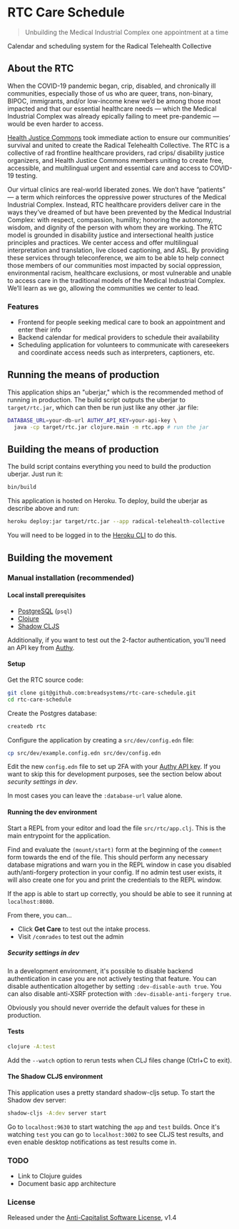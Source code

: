 # RTC Care Schedule

> Unbuilding the Medical Industrial Complex one appointment at a time

Calendar and scheduling system for the Radical Telehealth Collective

## About the RTC

When the COVID-19 pandemic began, crip, disabled, and chronically ill communities, especially those of us who are queer, trans, non-binary, BIPOC, immigrants, and/or low-income knew we’d be among those most impacted and that our essential healthcare needs — which the Medical Industrial Complex was already epically failing to meet pre-pandemic — would be even harder to access.

[Health Justice Commons](https://www.healthjusticecommons.org/) took immediate action to ensure our communities’ survival and united to create the Radical Telehealth Collective. The RTC is a collective of rad frontline healthcare providers, rad crips/ disability justice organizers, and Health Justice Commons members uniting to create free, accessible, and multilingual urgent and essential care and access to COVID-19 testing. 

Our virtual clinics are real-world liberated zones. We don’t have “patients” — a term which reinforces the oppressive power structures of the Medical Industrial Complex. Instead, RTC healthcare providers deliver care in the ways they’ve dreamed of but have been prevented by the Medical Industrial Complex: with respect, compassion, humility; honoring the autonomy, wisdom, and dignity of the person with whom they are working. The RTC model is grounded in disability justice and intersectional health justice principles and practices. We center access and offer multilingual interpretation and translation, live closed captioning, and ASL. By providing these services through teleconference, we aim to be able to help connect those members of our communities most impacted by social oppression, environmental racism, healthcare exclusions, or most vulnerable and unable to access care in the traditional models of the Medical Industrial Complex. We’ll learn as we go, allowing the communities we center to lead.


### Features

* Frontend for people seeking medical care to book an appointment and enter their info
* Backend calendar for medical providers to schedule their availability
* Scheduling application for volunteers to communicate with careseekers and coordinate access needs such as interpreters, captioners, etc.

## Running the means of production

This application ships an "uberjar," which is the recommended method of running in production. The build script outputs the uberjar to `target/rtc.jar`, which can then be run just like any other .jar file:

```sh
DATABASE_URL=your-db-url AUTHY_API_KEY=your-api-key \
  java -cp target/rtc.jar clojure.main -m rtc.app # run the jar
```

## Building the means of production

The build script contains everything you need to build the production uberjar. Just run it:

```sh
bin/build
```

This application is hosted on Heroku. To deploy, build the uberjar as describe above and run:

```sh
heroku deploy:jar target/rtc.jar --app radical-telehealth-collective
```

You will need to be logged in to the [Heroku CLI](https://devcenter.heroku.com/articles/heroku-cli) to do this.

## Building the movement

### Manual installation (recommended)

#### Local install prerequisites

* [PostgreSQL](https://www.postgresql.org/docs/9.4/tutorial-install.html) (`psql`)
* [Clojure](https://clojure.org/guides/getting_started)
* [Shadow CLJS](https://shadow-cljs.github.io/docs/UsersGuide.html#_standalone_via_code_npm_code)

Additionally, if you want to test out the 2-factor authentication, you'll need an API key from [Authy](https://www.twilio.com/docs/authy/api).

#### Setup

Get the RTC source code:

```sh
git clone git@github.com:breadsystems/rtc-care-schedule.git
cd rtc-care-schedule
```

Create the Postgres database:

```sh
createdb rtc
```

Configure the application by creating a `src/dev/config.edn` file:

```sh
cp src/dev/example.config.edn src/dev/config.edn
```

Edit the new `config.edn` file to set up 2FA with your [Authy API key](https://www.twilio.com/docs/authy/api#authy-api-keys). If you want to skip this for development purposes, see the section below about *security settings in dev*.

In most cases you can leave the `:database-url` value alone.

#### Running the dev environment

Start a REPL from your editor and load the file `src/rtc/app.clj`. This is the main entrypoint for the application.

Find and evaluate the `(mount/start)` form at the beginning of the `comment` form towards the end of the file. This should perform any necessary database migrations and warn you in the REPL window in case you disabled auth/anti-forgery protection in your config. If no admin test user exists, it will also create one for you and print the credentials to the REPL window.

If the app is able to start up correctly, you should be able to see it running at `localhost:8080`.

From there, you can...

* Click **Get Care** to test out the intake process.
* Visit `/comrades` to test out the admin

##### Security settings in dev

In a development environment, it's possible to disable backend authentication in case you are not actively testing that feature. You can disable authentication altogether by setting `:dev-disable-auth true`. You can also disable anti-XSRF protection with `:dev-disable-anti-forgery true`.

Obviously you should never override the default values for these in production.

#### Tests

```sh
clojure -A:test
```

Add the `--watch` option to rerun tests when CLJ files change (Ctrl+C to exit).

#### The Shadow CLJS environment

This application uses a pretty standard shadow-cljs setup. To start the Shadow dev server:

```sh
shadow-cljs -A:dev server start
```

Go to `localhost:9630` to start watching the `app` and `test` builds. Once it's watching `test` you can go to `localhost:3002` to see CLJS test results, and even enable desktop notifications as test results come in.

### TODO

* Link to Clojure guides
* Document basic app architecture

### License

Released under the [Anti-Capitalist Software License](https://anticapitalist.software/), v1.4
